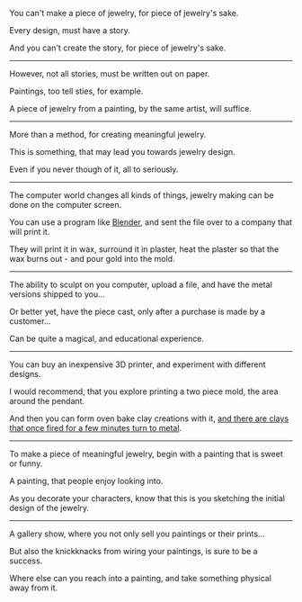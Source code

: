 You can't make a piece of jewelry,
for piece of jewelry's sake.

Every design,
must have a story.

And you can't create the story,
for piece of jewelry's sake.

---

However, not all stories,
must be written out on paper.

Paintings, too tell sties,
for example.

A piece of jewelry from a painting,
by the same artist, will suffice.

---

More than a method,
for creating meaningful jewelry.

This is something,
that may lead you towards jewelry design.

Even if you never though of it,
all to seriously.

---

The computer world changes all kinds of things,
jewelry making can be done on the computer screen.

You can use a program like [Blender][0],
and sent the file over to a company that will print it.

They will print it in wax, surround it in plaster,
heat the plaster so that the wax burns out - and pour gold into the mold.

---

The ability to sculpt on you computer, upload a file,
and have the metal versions shipped to you...

Or better yet, have the piece cast,
only after a purchase is made by a customer...

Can be quite a magical,
and educational experience.

---

You can buy an inexpensive 3D printer,
and experiment with different designs.

I would recommend, that you explore printing a two piece mold,
the area around the pendant.

And then you can form oven bake clay creations with it,
[and there are clays that once fired for a few minutes turn to metal][1].

---

To make a piece of meaningful jewelry,
begin with a painting that is sweet or funny.

A painting,
that people enjoy looking into.

As you decorate your characters,
know that this is you sketching the initial design of the jewelry.

---

A gallery show,
where you not only sell you paintings or their prints...

But also the knickknacks from wiring your paintings,
is sure to be a success.

Where else can you reach into a painting,
and take something physical away from it.

[0]: https://www.youtube.com/results?search_query=blender+jewelry+design
[1]: https://www.youtube.com/watch?v=LVXuuC5akQA
